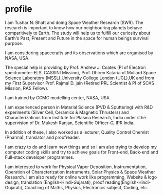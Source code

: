 # profile

I am Tushar N. Bhatt and doing Space Weather Research (SWR). The research is important to know how our neighbouring planets behave comparitively to Earth. The study will help us to fulfill our curiosity about Earth's Past, Present and Future in the space for human beings survival purpose.

I am considering spacecrafts and its observations which are organised by NASA, USA.

The special help is providing by Prof. Andrew J. Coates (PI of Electron spectrometer-ELS, CASSINI Mission), Prof. Dhiren Kataria of Mullard Space Science Laboratory (MSSL),University College London (UCL),UK and from my First Supervisor Prof. Rajmal D. jain (Retired PRL Scientist & PI of SOXS Mission, RAS Fellow).

I am trained by CCMC modelling center, NASA, USA.
    
I am experienced person in Material Science (PVD & Sputtering) with R&D experiments (Silver Cell, Ceramics & Magnetic Thrusters) and Characterizations from Institute for Plasma Research, India under sthe supervision of Dr. Mukesh Ranjan, Scientific Officer-G, IPR India.

In addition of these, I also worked as a lecturer, Quality Control Chemist (Pharma), translator and proofreader.

I am crazy to do and learn new things and so I am also trying to develop my computer coding skills and try to achieve goals for Front-end, Back-end and Full-stack developer programmes. 

I am interested to work for Physical Vapor Deposition, Instrumentation, Operation of Characterization Instruments, Solar Physics & Space Weather Research. I am also ready for online work like programming, Website & logo design, translation (English-Hindi-Gujarati), proof reading(English-Hindi-Gujarati), Coaching of Maths, Physics, Electronics subject, Coding, etc.

<!---
tushar-tb2/tushar-tb2 is a ✨ special ✨ repository because its `README.md` (this file) appears on your GitHub profile.You can click the Preview link to take a look at your changes.
--->
